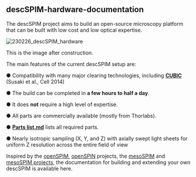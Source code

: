 ## descSPIM-hardware-documentation

The descSPIM project aims to build an open-source microscopy platform that can be built with low cost and low optical expertise.

![230226_descSPIM_hardware](https://user-images.githubusercontent.com/98086219/221413856-c2b866a3-955a-4e53-b62b-0597dc6fa1ba.jpg)

This is the image after construction. 

The main features of the current descSPIM setup are:

 ● Compatibility with many major clearing technologies, including **[CUBIC](https://www.tcichemicals.com/JP/en/search/?text=CUBIC)**  (Susaki et al., Cell
2014)

 ● The build can be completed in **a few hours to half a day**. 

 ● It does **not** require a high level of expertise. 

 ● All parts are commercially available (mostly from Thorlabs).

 ● **[Parts list.md](https://github.com/dbsb-juntendo/descSPIM/blob/main/Parts%20list.md)** lists all required parts.
 
 ● Nearly isotropic sampling (X, Y, and Z) with axially swept light sheets for uniform Z resolution across the entire field of view

Inspired by the [openSPIM](https://openspim.org/), [openSPIN](https://sites.google.com/site/openspinmicroscopy/?pli=1&authuser=1) projects, the [mesoSPIM](https://github.com/mesoSPIM) and [mesoSPIM projects](https://mesospim.org/), the documentation for building and extending your own descSPIM is available here.
